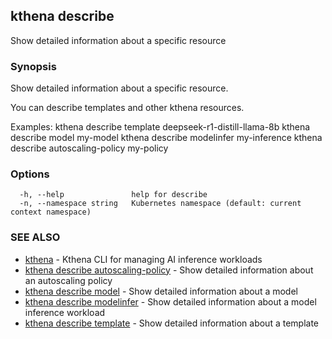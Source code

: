 ## kthena describe

Show detailed information about a specific resource

### Synopsis

Show detailed information about a specific resource.

You can describe templates and other kthena resources.

Examples:
  kthena describe template deepseek-r1-distill-llama-8b
  kthena describe model my-model
  kthena describe modelinfer my-inference
  kthena describe autoscaling-policy my-policy

### Options

```
  -h, --help               help for describe
  -n, --namespace string   Kubernetes namespace (default: current context namespace)
```

### SEE ALSO

* [kthena](kthena.md)	 - Kthena CLI for managing AI inference workloads
* [kthena describe autoscaling-policy](kthena_describe_autoscaling-policy.md)	 - Show detailed information about an autoscaling policy
* [kthena describe model](kthena_describe_model.md)	 - Show detailed information about a model
* [kthena describe modelinfer](kthena_describe_modelinfer.md)	 - Show detailed information about a model inference workload
* [kthena describe template](kthena_describe_template.md)	 - Show detailed information about a template

